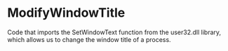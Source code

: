# ModifyWindowTitle
Code that imports the SetWindowText function from the user32.dll library, which allows us to change the window title of a process.
